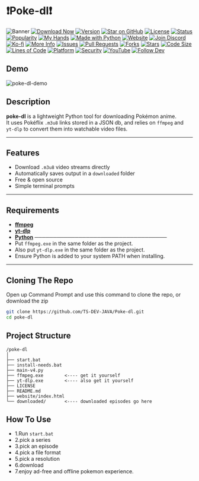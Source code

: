 # ❗Poke-dl❗️

![Banner](https://files.catbox.moe/cyrinw.png)
[![Download Now](https://img.shields.io/badge/Download-Now-success?style=for-the-badge&logo=github)](https://github.com/yourusername/poke-dl/releases/latest)
[![Version](https://img.shields.io/badge/Version-1.01-yellow?style=for-the-badge&logo=semver)](#)
[![Star on GitHub](https://img.shields.io/badge/Star-on%20GitHub-ff69b4?style=for-the-badge&logo=github)](https://github.com/ts-dev-java/poke-dl)
[![License](https://img.shields.io/badge/License-Apache%202.0-blue?style=for-the-badge&logo=apache)](https://www.apache.org/licenses/LICENSE-2.0)
[![Status](https://img.shields.io/badge/Status-Working-green?style=for-the-badge&logo=checkmarx)](#)
[![Popularity](https://img.shields.io/badge/Popularity-Rising-orange?style=for-the-badge&logo=trending-up)](#)
[![My Hands](https://img.shields.io/badge/My%20Hands-Hurting-red?style=for-the-badge&logo=hands-wash)](#)
[![Made with Python](https://img.shields.io/badge/Made%20with-Python-FFD43B?style=for-the-badge&logo=python&logoColor=3776AB)](#)
[![Website](https://img.shields.io/badge/Website-poke--dl.com-blue?style=for-the-badge&logo=google-chrome)](https://ts-dev-java.github.io/Poke-dl/website/Index.html)
[![Join Discord](https://img.shields.io/badge/Join-Discord-5865F2?logo=discord&style=for-the-badge)](https://discord.gg/your-invite)
[![Ko-fi](https://img.shields.io/badge/Ko--fi-Donate-ff5e5b?style=for-the-badge&logo=kofi)](https://ko-fi.com/yourusername)
[![More Info](https://img.shields.io/badge/More%20Info-Here-informational?style=for-the-badge&logo=readme)](https://your-info-link.com)
[![Issues](https://img.shields.io/github/issues/TS-DEV-JAVA/poke-dl?style=for-the-badge&logo=github)](https://github.com/TS-DEV-JAVA/poke-dl/issues)
[![Pull Requests](https://img.shields.io/github/issues-pr/TS-DEV-JAVA/poke-dl?style=for-the-badge&logo=git)](https://github.com/TS-DEV-JAVA/poke-dl/pulls)
[![Forks](https://img.shields.io/github/forks/TS-DEV-JAVA/poke-dl?style=for-the-badge&logo=fork)](https://github.com/TS-DEV-JAVA/poke-dl/fork)
[![Stars](https://img.shields.io/github/stars/TS-DEV-JAVA/poke-dl?style=for-the-badge&logo=github)](https://github.com/TS-DEV-JAVA/poke-dl/stargazers)
[![Code Size](https://img.shields.io/github/languages/code-size/TS-DEV-JAVA/poke-dl?style=for-the-badge)](https://github.com/TS-DEV-JAVA/poke-dl)
[![Lines of Code](https://img.shields.io/tokei/lines/github/TS-DEV-JAVA/poke-dl?style=for-the-badge)](https://github.com/TS-DEV-JAVA/poke-dl)
[![Platform](https://img.shields.io/badge/Platform-Windows-blue?style=for-the-badge&logo=windows)]()
[![Security](https://img.shields.io/badge/Security-Trusted-brightgreen?style=for-the-badge&logo=shield)]()
[![YouTube](https://img.shields.io/badge/Watch-Demo-red?style=for-the-badge&logo=youtube)](https://youtube.com/yourdemo)
[![Follow Dev](https://img.shields.io/badge/Follow-@TS--DEV--JAVA-blue?style=for-the-badge&logo=github)](https://github.com/TS-DEV-JAVA)
## Demo

![poke-dl-demo](https://files.catbox.moe/lzj5jz.webp)

## Description

**poke-dl** is a lightweight Python tool for downloading Pokémon anime.  
It uses Pokéflix `.m3u8` links stored in a JSON db, and relies on `ffmpeg` and `yt-dlp` to convert them into watchable video files.

---

## Features

- Download `.m3u8` video streams directly  
- Automatically saves output in a `downloaded` folder  
- Free & open source  
- Simple terminal prompts  

---

## Requirements

- [**ffmpeg**](https://github.com/TS-DEV-JAVA/Poke-dl/releases/download/1/ffmpeg.exe) 
- [**yt-dlp**]() 
- [**Python**](https://www.python.org/ftp/python/3.13.5/python-3.13.5-amd64.exe)
────────────────────────────────────
- Put `ffmpeg.exe` in the same folder as the project.
- Also put `yt-dlp.exe` in the same folder as the project.
- Ensure Python is added to your system PATH when installing.

---

## Cloning The Repo
Open up Command Prompt and use this command to clone the repo, or download the zip
```bash
git clone https://github.com/TS-DEV-JAVA/Poke-dl.git
cd poke-dl
```
## Project Structure

```text
/poke-dl
│
├── start.bat
├── install-needs.bat
├── main-v4.py
├── ffmpeg.exe        <---- get it yourself
├── yt-dlp.exe        <---- also get it yourself
├── LICENSE
├── README.md
├── website/index.html
└── downloaded/       <---- downloaded episodes go here
```
## How To Use
- 1.Run `start.bat`
- 2.pick a series
- 3.pick an episode
- 4.pick a file format
- 5.pick a resolution
- 6.download
- 7.enjoy ad-free and offline pokemon experience.
